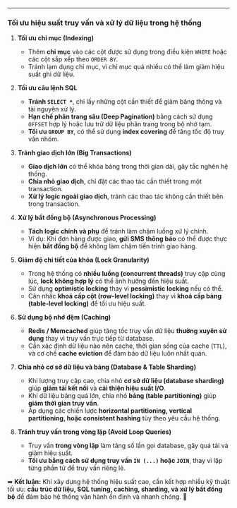 
---
### **Tối ưu hiệu suất truy vấn và xử lý dữ liệu trong hệ thống**

1. **Tối ưu chỉ mục (Indexing)**
    
    - Thêm **chỉ mục** vào các cột được sử dụng trong điều kiện `WHERE` hoặc các cột sắp xếp theo `ORDER BY`.
    - Tránh lạm dụng chỉ mục, vì chỉ mục quá nhiều có thể làm giảm hiệu suất ghi dữ liệu.
2. **Tối ưu câu lệnh SQL**
    
    - **Tránh `SELECT *`**, chỉ lấy những cột cần thiết để giảm băng thông và tài nguyên xử lý.
    - **Hạn chế phân trang sâu (Deep Pagination)** bằng cách sử dụng `OFFSET` hợp lý hoặc lưu trữ dữ liệu phân trang trong bộ nhớ tạm.
    - **Tối ưu `GROUP BY`**, có thể sử dụng **index covering** để tăng tốc độ truy vấn nhóm.
3. **Tránh giao dịch lớn (Big Transactions)**
    
    - **Giao dịch lớn** có thể khóa bảng trong thời gian dài, gây tắc nghẽn hệ thống.
    - **Chia nhỏ giao dịch**, chỉ đặt các thao tác cần thiết trong một transaction.
    - **Xử lý logic ngoài giao dịch**, tránh các thao tác không cần thiết bên trong transaction.
4. **Xử lý bất đồng bộ (Asynchronous Processing)**
    
    - **Tách logic chính và phụ** để tránh làm chậm luồng xử lý chính.
    - Ví dụ: Khi đơn hàng được giao, **gửi SMS thông báo** có thể được thực hiện **bất đồng bộ** để không làm chậm tiến trình giao hàng.
5. **Giảm độ chi tiết của khóa (Lock Granularity)**
    
    - Trong hệ thống có **nhiều luồng (concurrent threads)** truy cập cùng lúc, **lock không hợp lý** có thể ảnh hưởng đến hiệu suất.
    - Sử dụng **optimistic locking** thay vì **pessimistic locking** nếu có thể.
    - Cân nhắc **khoá cấp cột (row-level locking)** thay vì **khoá cấp bảng (table-level locking)** để tối ưu hiệu suất.
6. **Sử dụng bộ nhớ đệm (Caching)**
    
    - **Redis / Memcached** giúp tăng tốc truy vấn dữ liệu **thường xuyên sử dụng** thay vì truy vấn trực tiếp từ database.
    - Cần xác định dữ liệu nào nên cache, thời gian sống của cache (`TTL`), và cơ chế **cache eviction** để đảm bảo dữ liệu luôn nhất quán.
7. **Chia nhỏ cơ sở dữ liệu và bảng (Database & Table Sharding)**
    
    - Khi lượng truy cập cao, chia nhỏ **cơ sở dữ liệu (database sharding)** giúp **giảm tải kết nối** và **cải thiện hiệu suất I/O**.
    - Khi dữ liệu bảng quá lớn, chia nhỏ **bảng (table partitioning)** giúp **giảm thời gian truy vấn**.
    - Áp dụng các chiến lược **horizontal partitioning, vertical partitioning, hoặc consistent hashing** tùy theo yêu cầu hệ thống.
8. **Tránh truy vấn trong vòng lặp (Avoid Loop Queries)**
    
    - Truy vấn **trong vòng lặp** làm tăng số lần gọi database, gây quá tải và giảm hiệu suất.
    - **Tối ưu bằng cách sử dụng truy vấn `IN (...)` hoặc `JOIN`**, thay vì lặp từng phần tử để truy vấn riêng lẻ.

➡ **Kết luận:** Khi xây dựng hệ thống hiệu suất cao, cần kết hợp nhiều kỹ thuật tối ưu: **cấu trúc dữ liệu, SQL tuning, caching, sharding, và xử lý bất đồng bộ** để đảm bảo hệ thống vận hành ổn định và nhanh chóng. 🚀